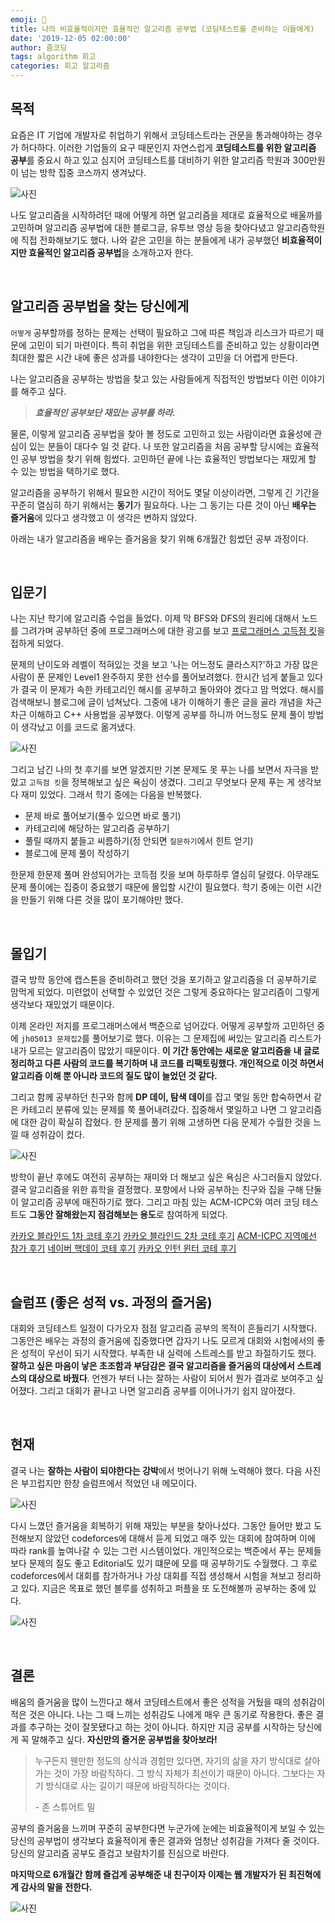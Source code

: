 ```yaml
---
emoji: 🐥
title: 나의 비효율적이지만 효율적인 알고리즘 공부법 (코딩테스트를 준비하는 이들에게)
date: '2019-12-05 02:00:00'
author: 줌코딩
tags: algorithm 회고
categories: 회고 알고리즘
---
```


## 목적

요즘은 IT 기업에 개발자로 취업하기 위해서 코딩테스트라는 관문을 통과해야하는 경우가 허다하다. 이러한 기업들의 요구 때문인지 자연스럽게 **코딩테스트를 위한 알고리즘 공부**를 중요시 하고 있고 심지어 코딩테스트를 대비하기 위한 알고리즘 학원과 300만원이 넘는 방학 집중 코스까지 생겨났다.

![사진](./how-to-algo-1.png)

나도 알고리즘을 시작하려던 때에 어떻게 하면 알고리즘을 제대로 효율적으로 배울까를 고민하며 알고리즘 공부법에 대한 블로그글, 유투브 영상 등을 찾아다녔고 알고리즘학원에 직접 전화해보기도 했다. 나와 같은 고민을 하는 분들에게 내가 공부했던 **비효율적이지만 효율적인 알고리즘 공부법**을 소개하고자 한다.

<br>

## 알고리즘 공부법을 찾는 당신에게

`어떻게` 공부할까를 정하는 문제는 선택이 필요하고 그에 따른 책임과 리스크가 따르기 때문에 고민이 되기 마련이다. 특히 취업을 위한 코딩테스트를 준비하고 있는 상황이라면 최대한 짧은 시간 내에 좋은 성과를 내야한다는 생각이 고민을 더 어렵게 만든다.

나는 알고리즘을 공부하는 방법을 찾고 있는 사람들에게 직접적인 방법보다 이런 이야기를 해주고 싶다.

> **_효율적인 공부보단 재밌는 공부를 하라._**

물론, 이렇게 알고리즘 공부법을 찾아 볼 정도로 고민하고 있는 사람이라면 효율성에 관심이 있는 분들이 대다수 일 것 같다. 나 또한 알고리즘을 처음 공부할 당시에는 효율적인 공부 방법을 찾기 위해 힘썼다. 고민하던 끝에 나는 효율적인 방법보다는 재밌게 할 수 있는 방법을 택하기로 했다.

알고리즘을 공부하기 위해서 필요한 시간이 적어도 몇달 이상이라면, 그렇게 긴 기간을 꾸준히 열심히 하기 위해서는 **동기**가 필요하다. 나는 그 동기는 다른 것이 아닌 **배우는 즐거움**에 있다고 생각했고 이 생각은 변하지 않았다.

아래는 내가 알고리즘을 배우는 즐거움을 찾기 위해 6개월간 힘썼던 공부 과정이다.

<br>

## 입문기

나는 지난 학기에 알고리즘 수업을 들었다. 이제 막 BFS와 DFS의 원리에 대해서 노드를 그려가며 공부하던 중에 프로그래머스에 대한 광고를 보고 [프로그래머스 고득점 킷](https://programmers.co.kr/learn/challenges)을 접하게 되었다.

문제의 난이도와 레벨이 적혀있는 것을 보고 '나는 어느정도 클라스지?'하고 가장 많은 사람이 푼 문제인 Level1 완주하지 못한 선수를 풀어보려했다. 한시간 넘게 붙들고 있다가 결국 이 문제가 속한 카테고리인 해시를 공부하고 돌아와야 겠다고 맘 먹었다. 해시를 검색해보니 블로그에 글이 넘쳐났다. 그중에 내가 이해하기 좋은 글을 골라 개념을 차근차근 이해하고 C++ 사용법을 공부했다. 이렇게 공부를 하니까 어느정도 문제 풀이 방법이 생각났고 이를 코드로 옮겨냈다.

![사진](./how-to-algo-2.png)

그리고 남긴 나의 첫 후기를 보면 알겠지만 기본 문제도 못 푸는 나를 보면서 자극을 받았고 `고득점 킷`을 정복해보고 싶은 욕심이 생겼다. 그리고 무엇보다 문제 푸는 게 생각보다 재미 있었다. 그래서 학기 중에는 다음을 반복했다.

- 문제 바로 풀어보기(풀수 있으면 바로 풀기)
- 카테고리에 해당하는 알고리즘 공부하기
- 풀릴 때까지 붙들고 씨름하기(정 안되면 `질문하기`에서 힌트 얻기)
- 블로그에 문제 풀이 작성하기

한문제 한문제 풀며 완성되어가는 코득점 킷을 보며 하루하루 열심히 달렸다. 아무래도 문제 풀이에는 집중이 중요했기 때문에 몰입할 시간이 필요했다. 학기 중에는 이런 시간을 만들기 위해 다른 것을 많이 포기해야만 했다.

<br>

## 몰입기

결국 방학 동안에 캡스톤을 준비하려고 했던 것을 포기하고 알고리즘을 더 공부하기로 맘먹게 되었다. 미련없이 선택할 수 있었던 것은 그렇게 중요하다는 알고리즘이 그렇게 생각보다 재밌었기 때문이다.

이제 온라인 저지를 프로그래머스에서 백준으로 넘어갔다. 어떻게 공부할까 고민하던 중에 `jh05013 문제집2`를 풀어보기로 했다. 이유는 그 문제집에 써있는 알고리즘 리스트가 내가 모르는 알고리즘이 많았기 때문이다. **이 기간 동안에는 새로운 알고리즘을 내 글로 정리하고 다른 사람의 코드를 복기하며 내 코드를 리팩토링했다. 개인적으로 이것 하면서 알고리즘 이해 뿐 아니라 코드의 질도 많이 늘었던 것 같다.**

그리고 함께 공부하던 친구와 함께 **DP 데이, 탐색 데이**를 잡고 몇일 동안 합숙하면서 같은 카테고리 분류에 있는 문제를 쭉 풀어내려갔다. 집중해서 몇일하고 나면 그 알고리즘에 대한 감이 확실히 잡혔다. 한 문제를 풀기 위해 고생하면 다음 문제가 수월한 것을 느낄 때 성취감이 컸다.

![사진](./how-to-algo-3.png)

방학이 끝난 후에도 여전히 공부하는 재미와 더 해보고 싶은 욕심은 사그러들지 않았다. 결국 알고리즘을 위한 휴학을 결정했다. 포항에서 나와 공부하는 친구와 집을 구해 단둘이 알고리즘 공부에 매진하기로 했다. 그리고 마침 있는 ACM-ICPC와 여러 코딩 테스트도 **그동안 잘해왔는지 점검해보는 용도**로 참여하게 되었다.

[카카오 블라인드 1차 코테 후기](2019-09-07-2020-kakao-blind.md)
[카카오 블라인드 2차 코테 후기](2019-09-23-2020-kakao-blind-2.md)
[ACM-ICPC 지역예선 참가 후기](2019-10-05-2019-ACM-ICPC-1.md)
[네이버 핵데이 코테 후기](2019-10-12-2019-naver-hackday-1.md)
[카카오 인턴 윈터 코테 후기](2019-11-09-2019-kakao-winter-intern-1.md)

<br>

## 슬럼프 (좋은 성적 vs. 과정의 즐거움)

대회와 코딩테스트 일정이 다가오자 점점 알고리즘 공부의 목적이 흔들리기 시작했다. 그동안은 배우는 과정의 즐거움에 집중했다면 갑자기 나도 모르게 대회와 시험에서의 좋은 성적이 우선이 되기 시작했다. 부족한 내 실력에 스트레스를 받고 좌절하기도 했다. **잘하고 싶은 마음이 낳은 초조함과 부담감은 결국 알고리즘을 즐거움의 대상에서 스트레스의 대상으로 바꿨다**. 언젠가 부터 나는 잘하는 사람이 되어서 뭔가 결과로 보여주고 싶어졌다. 그리고 대회가 끝나고 나면 알고리즘 공부를 이어나가기 쉽지 않아졌다.

<br>

## 현재

결국 나는 **잘하는 사람이 되야한다는 강박**에서 벗어나기 위해 노력해야 했다. 다음 사진은 부끄럽지만 한창 슬럼프에서 적었던 내 메모이다.

![사진](./how-to-algo-4.png)

다시 느꼈던 즐거움을 회복하기 위해 재밌는 부분을 찾아나섰다. 그동안 들어만 봤고 도전해보지 않았던 codeforces에 대해서 듣게 되었고 매주 있는 대회에 참여하며 이에 따라 rank를 높여나갈 수 있는 그런 시스템이었다. 개인적으로는 백준에서 푸는 문제들보다 문제의 질도 좋고 Editorial도 있기 떄문에 모를 때 공부하기도 수월했다. 그 후로 codeforces에서 대회를 참가하거나 가상 대회를 직접 생성해서 시험을 쳐보고 정리하고 있다. 지금은 목표로 했던 블루를 성취하고 퍼플을 또 도전해볼까 공부하는 중에 있다.

![사진](./how-to-algo-5.png)

<br>

## 결론

배움의 즐거움을 많이 느낀다고 해서 코딩테스트에서 좋은 성적을 거뒀을 때의 성취감이 적은 것은 아니다. 나는 그 때 느끼는 성취감도 나에게 매우 큰 동기로 작용한다. 좋은 결과를 추구하는 것이 잘못됐다고 하는 것이 아니다. 하지만 지금 공부를 시작하는 당신에게 꼭 말해주고 싶다. **자신만의 즐거운 공부법을 찾아보라!**

> 누구든지 웬만한 정도의 상식과 경험만 있다면, 자기의 삶을 자기 방식대로 살아가는 것이 가장 바람직하다. 그 방식 자체가 최선이기 때문이 아니다. 그보다는 자기 방식대로 사는 길이기 때문에 바람직하다는 것이다.
>
> \- 존 스튜어트 밀

공부의 즐거움을 느끼며 꾸준히 공부한다면 누군가에 눈에는 비효율적이게 보일 수 있는 당신의 공부법이 생각보다 효율적이게 좋은 결과와 엄청난 성취감을 가져다 줄 것이다. 당신의 알고리즘 공부도 즐겁고 보람차기를 진심으로 바란다.

**마지막으로 6개월간 함께 즐겁게 공부해준 내 친구이자 이제는 웹 개발자가 된 최진혁에게 감사의 말을 전한다.**

![사진](./Jinhyeoks.jpeg)

```toc

```
